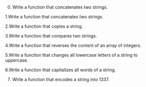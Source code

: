 0. Write a function that concatenates two strings.

1.Write a function that concatenates two strings.

2.Write a function that copies a string.

3.Write a function that compares two strings.

4.Write a function that reverses the content of an array of integers.

5.Write a function that changes all lowercase letters of a string to uppercase.

6.Write a function that capitalizes all words of a string.

7. Write a function that encodes a string into 1337.

